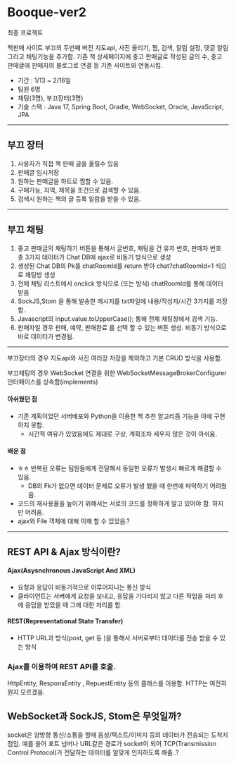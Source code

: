 # Booque-ver2
최종 프로젝트

책판매 사이트 부끄의 두번째 버전 
지도api, 사진 올리기, 찜, 검색, 알림 설정, 댓글 알림 그리고 채팅기능을 추가함.
기존 책 상세페이지에 중고 판매글로 작성된 글의 수, 중고 판매글에 판매자의 블로그로 연결 등 기존 사이트와 연동시킴.



- 기간 : 1/13 ~ 2/16일
- 팀원 6명 
- 채팅(3명), 부끄장터(3명)
- 기술 스택 : Java 17, Spring Boot, Gradle, WebSocket, Oracle, JavaScript, JPA

---
## 부끄 장터
1. 사용자가 직접 책 판매 글을 올릴수 있음
2. 판매글 임시저장
3. 원하는 판매글을 하트로 찜할 수 있음.
4. 구매가능, 지역, 제목을 조건으로 검색할 수 있음.
5. 검색시 원하는 책의 글 등록 알람을 받을 수 있음.


---
## 부끄 채팅 
1. 중고 판매글의 채팅하기 버튼을 통해서 글번호, 채팅을 건 유저 번호, 판매자 번호 총 3가지 데이터가 Chat DB에 ajax로 비동기 방식으로 생성
2. 생성된 Chat DB의 Pk를 chatRoomId를 return 받아 chat?chatRoomId=1 식으로 채팅방 생성 
3. 전체 채팅 리스트에서 onclick 방식으로 (또는 <a> 방식) chatRoomId를 통해 데이터 받음
4. SockJS,Stom 을 통해 발송한 메시지를 txt파일에 내용/작성자/시간 3가지를 저장함. 
5. Javascript의 input.value.toUpperCase(); 통해 전체 채팅창에서 검색 기능.
6. 판매자일 경우 판매, 예약, 판매완료 를 선택 할 수 있는 버튼 생성. 비동기 방식으로 바로 데이터가 변경됨.

---
부끄장터의 경우 지도api와 사진 여러장 저장을 제외하고 기본 CRUD 방식을 사용함.

부끄채팅의 경우 WebSocket 연결을 위한 WebSocketMessageBrokerConfigurer 인터페이스를 상속함(implements)

  #### 아쉬웠던 점
  - 기존 계획이었던 서버배포와 Python을 이용한 책 추천 알고리즘 기능을 아예 구현하지 못함. 
      - 시간적 여유가 있었음에도 제대로 구상, 계획조차 세우지 않은 것이 아쉬움. 
  #### 배운 점
- ㅎㅎ 반복된 오류는 팀원들에게 전달해서 동일한 오류가 발생시 빠르게 해결할 수 있음.
  - DB의 Fk가 없으면 데이터 문제로 오류가 발생 했을 때 한번에 파악하기 어려웠음.
 - 코드의 재사용율을 높이기 위해서는 서로의 코드를 정확하게 알고 있어야 함. 하지만 어려움.
  - ajax와 File 객체에 대해 이해 할 수 있었음.?
  
  
  
  
 ---
 ## REST API & Ajax 방식이란?
#### Ajax(Asysnchronous JavaScript And XML)
  - 요청과 응답이 비동기적으로 이루어지니는 통신 방식
  - 클라이언트는 서버에게 요청을 보내고, 응답을 기다리지 않고 다른 작업을 처리 후에 응답을 받았을 때 그에 대한 처리를 함. 
  #### REST(Representational State Transfer)
  - HTTP URL과 방식(post, get 등 )을 통해서 서버로부터 데이터를 전송 받을 수 있는 방식
  
  ### Ajax를 이용하여 REST API를 호출.
  
  HttpEntity, ResponsEntity , RepuestEntity 등의 클래스를 이용함. 
  HTTP는 여전히 뭔지 모르겠음.
  
  
  
  
 ## WebSocket과 SockJS, Stom은 무엇일까?
  
  socket은 양방향 통신/소통을 할때 음성/텍스트/이미지 등의 데이터가 전송되는 도착지점임. 
  예를 을어 포트 넘버나 URL같은 경로가 socket이 되어 TCP(Transmission Control Protocol)가 전달하는 데이터를 알맞게 인지하도록 해줌..?
  



